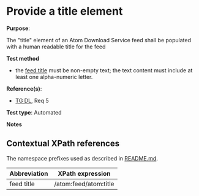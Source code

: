 # Provide a title element

**Purpose**:

The "title" element of an Atom Download Service feed shall be populated with a human readable title for the feed

**Test method**

* the [feed title](#feedtitle) must be non-empty text; the text content must include at least one alpha-numeric letter.

**Reference(s)**:

* [TG DL](README.md#ref_TG_DL), Req 5

**Test type**: Automated

**Notes**

## Contextual XPath references

The namespace prefixes used as described in [README.md](README.md#namespaces).

Abbreviation                                               |  XPath expression
---------------------------------------------------------- | -------------------------------------------------------------------------
feed title <a name="feedtitle"></a> | /atom:feed/atom:title
